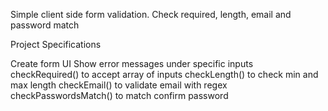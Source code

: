 Simple client side form validation. Check required, length, email and password match

Project Specifications

Create form UI
Show error messages under specific inputs<br>
checkRequired() to accept array of inputs
checkLength() to check min and max length
checkEmail() to validate email with regex
checkPasswordsMatch() to match confirm password
